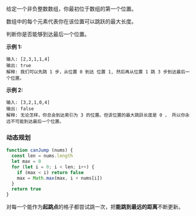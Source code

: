 给定一个非负整数数组，你最初位于数组的第一个位置。

数组中的每个元素代表你在该位置可以跳跃的最大长度。

判断你是否能够到达最后一个位置。

**示例 1:**
```
输入: [2,3,1,1,4]
输出: true
解释: 我们可以先跳 1 步，从位置 0 到达 位置 1, 然后再从位置 1 跳 3 步到达最后一个位置。
```

**示例 2:**
```
输入: [3,2,1,0,4]
输出: false
解释: 无论怎样，你总会到达索引为 3 的位置。但该位置的最大跳跃长度是 0 ， 所以你永远不可能到达最后一个位置。
```

### 动态规划
```js
function canJump (nums) {
  const len = nums.length
  let max = 0
  for (let i = 0; i < len; i++) {
    if (max < i) return false
    max = Math.max(max, i + nums[i])
  }
  return true
}
```

对每一个能作为**起跳点**的格子都尝试跳一次，把**能跳到最远的距离**不断更新。
